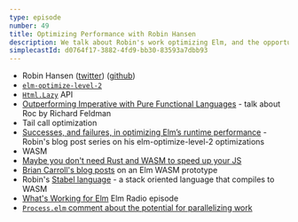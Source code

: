 ```yaml
---
type: episode
number: 49
title: Optimizing Performance with Robin Hansen
description: We talk about Robin's work optimizing Elm, and the opportunities that remain for Elm performance improvements.
simplecastId: d0764f17-3882-4fd9-bb30-83593a7dbb93
---
```


- Robin Hansen ([twitter](https://twitter.com/robheghan)) ([github](https://github.com/robinheghan))
- [`elm-optimize-level-2`](https://github.com/mdgriffith/elm-optimize-level-2)
- [`Html.Lazy`](https://package.elm-lang.org/packages/elm/html/latest/Html-Lazy) API
- [Outperforming Imperative with Pure Functional Languages](https://www.youtube.com/watch?v=vzfy4EKwG_Y) - talk about Roc by Richard Feldman
- Tail call optimization
- [Successes, and failures, in optimizing Elm’s runtime performance](https://medium.com/bekk/successes-and-failures-in-optimizing-elms-runtime-performance-c8dc88f4e623) - Robin's blog post series on his elm-optimize-level-2 optimizations
- WASM
- [Maybe you don't need Rust and WASM to speed up your JS](https://mrale.ph/blog/2018/02/03/maybe-you-dont-need-rust-to-speed-up-your-js.html)
- [Brian Carroll's blog posts](https://dev.to/briancarroll) on an Elm WASM prototype
- Robin's [Stabel language](https://www.stabel-lang.org/) - a stack oriented language that compiles to WASM
- [What's Working for Elm](https://elm-radio.com/episode/whats-working-for-elm) Elm Radio episode
- [`Process.elm` comment about the potential for parallelizing work](https://github.com/elm/core/blob/65cea00afa0de03d7dda0487d964a305fc3d58e3/src/Process.elm#L8-L45)
